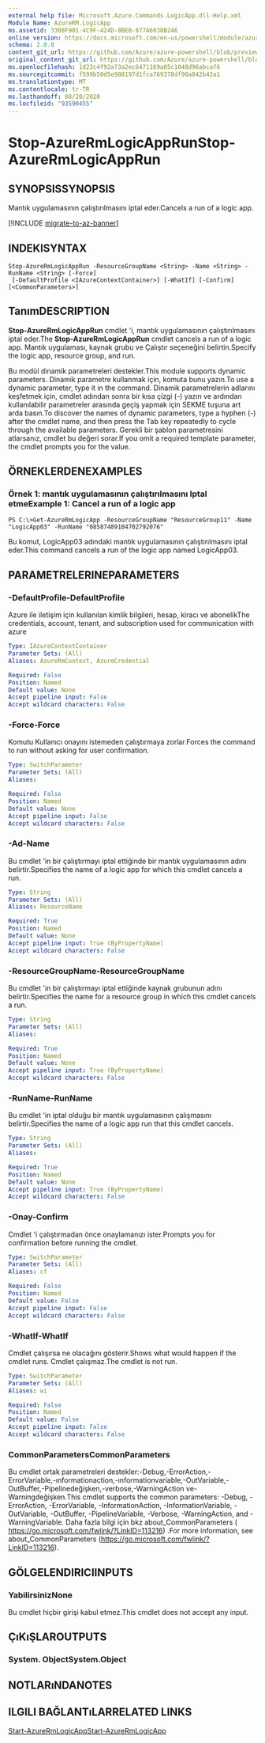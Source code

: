 ```yaml
---
external help file: Microsoft.Azure.Commands.LogicApp.dll-Help.xml
Module Name: AzureRM.LogicApp
ms.assetid: 3308F901-4C9F-424D-8BEB-877A6038B246
online version: https://docs.microsoft.com/en-us/powershell/module/azurerm.logicapp/stop-azurermlogicapprun
schema: 2.0.0
content_git_url: https://github.com/Azure/azure-powershell/blob/preview/src/ResourceManager/LogicApp/Commands.LogicApp/help/Stop-AzureRmLogicAppRun.md
original_content_git_url: https://github.com/Azure/azure-powershell/blob/preview/src/ResourceManager/LogicApp/Commands.LogicApp/help/Stop-AzureRmLogicAppRun.md
ms.openlocfilehash: 1d23c4f92a73a2ec6471169a05c1048d96abcaf6
ms.sourcegitcommit: f599b50d5e980197d1fca769378df90a842b42a1
ms.translationtype: MT
ms.contentlocale: tr-TR
ms.lasthandoff: 08/20/2020
ms.locfileid: "93590455"
---
```

# <span data-ttu-id="6da9a-101">Stop-AzureRmLogicAppRun</span><span class="sxs-lookup"><span data-stu-id="6da9a-101">Stop-AzureRmLogicAppRun</span></span>

## <span data-ttu-id="6da9a-102">SYNOPSIS</span><span class="sxs-lookup"><span data-stu-id="6da9a-102">SYNOPSIS</span></span>
<span data-ttu-id="6da9a-103">Mantık uygulamasının çalıştırılmasını iptal eder.</span><span class="sxs-lookup"><span data-stu-id="6da9a-103">Cancels a run of a logic app.</span></span>

[!INCLUDE [migrate-to-az-banner](../../includes/migrate-to-az-banner.md)]

## <span data-ttu-id="6da9a-104">INDEKI</span><span class="sxs-lookup"><span data-stu-id="6da9a-104">SYNTAX</span></span>

```
Stop-AzureRmLogicAppRun -ResourceGroupName <String> -Name <String> -RunName <String> [-Force]
 [-DefaultProfile <IAzureContextContainer>] [-WhatIf] [-Confirm] [<CommonParameters>]
```

## <span data-ttu-id="6da9a-105">Tanım</span><span class="sxs-lookup"><span data-stu-id="6da9a-105">DESCRIPTION</span></span>
<span data-ttu-id="6da9a-106">**Stop-AzureRmLogicAppRun** cmdlet 'i, mantık uygulamasının çalıştırılmasını iptal eder.</span><span class="sxs-lookup"><span data-stu-id="6da9a-106">The **Stop-AzureRmLogicAppRun** cmdlet cancels a run of a logic app.</span></span>
<span data-ttu-id="6da9a-107">Mantık uygulaması, kaynak grubu ve Çalıştır seçeneğini belirtin.</span><span class="sxs-lookup"><span data-stu-id="6da9a-107">Specify the logic app, resource group, and run.</span></span>

<span data-ttu-id="6da9a-108">Bu modül dinamik parametreleri destekler.</span><span class="sxs-lookup"><span data-stu-id="6da9a-108">This module supports dynamic parameters.</span></span>
<span data-ttu-id="6da9a-109">Dinamik parametre kullanmak için, komuta bunu yazın.</span><span class="sxs-lookup"><span data-stu-id="6da9a-109">To use a dynamic parameter, type it in the command.</span></span>
<span data-ttu-id="6da9a-110">Dinamik parametrelerin adlarını keşfetmek için, cmdlet adından sonra bir kısa çizgi (-) yazın ve ardından kullanılabilir parametreler arasında geçiş yapmak için SEKME tuşuna art arda basın.</span><span class="sxs-lookup"><span data-stu-id="6da9a-110">To discover the names of dynamic parameters, type a hyphen (-) after the cmdlet name, and then press the Tab key repeatedly to cycle through the available parameters.</span></span>
<span data-ttu-id="6da9a-111">Gerekli bir şablon parametresini atlarsanız, cmdlet bu değeri sorar.</span><span class="sxs-lookup"><span data-stu-id="6da9a-111">If you omit a required template parameter, the cmdlet prompts you for the value.</span></span>

## <span data-ttu-id="6da9a-112">ÖRNEKLERDEN</span><span class="sxs-lookup"><span data-stu-id="6da9a-112">EXAMPLES</span></span>

### <span data-ttu-id="6da9a-113">Örnek 1: mantık uygulamasının çalıştırılmasını Iptal etme</span><span class="sxs-lookup"><span data-stu-id="6da9a-113">Example 1: Cancel a run of a logic app</span></span>
```
PS C:\>Get-AzureRmLogicApp -ResourceGroupName "ResourceGroup11" -Name "LogicApp03" -RunName "08587489104702792076"
```

<span data-ttu-id="6da9a-114">Bu komut, LogicApp03 adındaki mantık uygulamasının çalıştırılmasını iptal eder.</span><span class="sxs-lookup"><span data-stu-id="6da9a-114">This command cancels a run of the logic app named LogicApp03.</span></span>

## <span data-ttu-id="6da9a-115">PARAMETRELERINE</span><span class="sxs-lookup"><span data-stu-id="6da9a-115">PARAMETERS</span></span>

### <span data-ttu-id="6da9a-116">-DefaultProfile</span><span class="sxs-lookup"><span data-stu-id="6da9a-116">-DefaultProfile</span></span>
<span data-ttu-id="6da9a-117">Azure ile iletişim için kullanılan kimlik bilgileri, hesap, kiracı ve abonelik</span><span class="sxs-lookup"><span data-stu-id="6da9a-117">The credentials, account, tenant, and subscription used for communication with azure</span></span>

```yaml
Type: IAzureContextContainer
Parameter Sets: (All)
Aliases: AzureRmContext, AzureCredential

Required: False
Position: Named
Default value: None
Accept pipeline input: False
Accept wildcard characters: False
```

### <span data-ttu-id="6da9a-118">-Force</span><span class="sxs-lookup"><span data-stu-id="6da9a-118">-Force</span></span>
<span data-ttu-id="6da9a-119">Komutu Kullanıcı onayını istemeden çalıştırmaya zorlar.</span><span class="sxs-lookup"><span data-stu-id="6da9a-119">Forces the command to run without asking for user confirmation.</span></span>

```yaml
Type: SwitchParameter
Parameter Sets: (All)
Aliases: 

Required: False
Position: Named
Default value: None
Accept pipeline input: False
Accept wildcard characters: False
```

### <span data-ttu-id="6da9a-120">-Ad</span><span class="sxs-lookup"><span data-stu-id="6da9a-120">-Name</span></span>
<span data-ttu-id="6da9a-121">Bu cmdlet 'in bir çalıştırmayı iptal ettiğinde bir mantık uygulamasının adını belirtir.</span><span class="sxs-lookup"><span data-stu-id="6da9a-121">Specifies the name of a logic app for which this cmdlet cancels a run.</span></span>

```yaml
Type: String
Parameter Sets: (All)
Aliases: ResourceName

Required: True
Position: Named
Default value: None
Accept pipeline input: True (ByPropertyName)
Accept wildcard characters: False
```

### <span data-ttu-id="6da9a-122">-ResourceGroupName</span><span class="sxs-lookup"><span data-stu-id="6da9a-122">-ResourceGroupName</span></span>
<span data-ttu-id="6da9a-123">Bu cmdlet 'in bir çalıştırmayı iptal ettiğinde kaynak grubunun adını belirtir.</span><span class="sxs-lookup"><span data-stu-id="6da9a-123">Specifies the name for a resource group in which this cmdlet cancels a run.</span></span>

```yaml
Type: String
Parameter Sets: (All)
Aliases: 

Required: True
Position: Named
Default value: None
Accept pipeline input: True (ByPropertyName)
Accept wildcard characters: False
```

### <span data-ttu-id="6da9a-124">-RunName</span><span class="sxs-lookup"><span data-stu-id="6da9a-124">-RunName</span></span>
<span data-ttu-id="6da9a-125">Bu cmdlet 'in iptal olduğu bir mantık uygulamasının çalışmasını belirtir.</span><span class="sxs-lookup"><span data-stu-id="6da9a-125">Specifies the name of a logic app run that this cmdlet cancels.</span></span>

```yaml
Type: String
Parameter Sets: (All)
Aliases: 

Required: True
Position: Named
Default value: None
Accept pipeline input: True (ByPropertyName)
Accept wildcard characters: False
```

### <span data-ttu-id="6da9a-126">-Onay</span><span class="sxs-lookup"><span data-stu-id="6da9a-126">-Confirm</span></span>
<span data-ttu-id="6da9a-127">Cmdlet 'i çalıştırmadan önce onaylamanızı ister.</span><span class="sxs-lookup"><span data-stu-id="6da9a-127">Prompts you for confirmation before running the cmdlet.</span></span>

```yaml
Type: SwitchParameter
Parameter Sets: (All)
Aliases: cf

Required: False
Position: Named
Default value: False
Accept pipeline input: False
Accept wildcard characters: False
```

### <span data-ttu-id="6da9a-128">-WhatIf</span><span class="sxs-lookup"><span data-stu-id="6da9a-128">-WhatIf</span></span>
<span data-ttu-id="6da9a-129">Cmdlet çalışırsa ne olacağını gösterir.</span><span class="sxs-lookup"><span data-stu-id="6da9a-129">Shows what would happen if the cmdlet runs.</span></span>
<span data-ttu-id="6da9a-130">Cmdlet çalışmaz.</span><span class="sxs-lookup"><span data-stu-id="6da9a-130">The cmdlet is not run.</span></span>

```yaml
Type: SwitchParameter
Parameter Sets: (All)
Aliases: wi

Required: False
Position: Named
Default value: False
Accept pipeline input: False
Accept wildcard characters: False
```

### <span data-ttu-id="6da9a-131">CommonParameters</span><span class="sxs-lookup"><span data-stu-id="6da9a-131">CommonParameters</span></span>
<span data-ttu-id="6da9a-132">Bu cmdlet ortak parametreleri destekler:-Debug,-ErrorAction,-ErrorVariable,-ınformationaction,-ınformationvariable,-OutVariable,-OutBuffer,-Pipelinedeğişken,-verbose,-WarningAction ve-Warningdeğişken.</span><span class="sxs-lookup"><span data-stu-id="6da9a-132">This cmdlet supports the common parameters: -Debug, -ErrorAction, -ErrorVariable, -InformationAction, -InformationVariable, -OutVariable, -OutBuffer, -PipelineVariable, -Verbose, -WarningAction, and -WarningVariable.</span></span> <span data-ttu-id="6da9a-133">Daha fazla bilgi için bkz about_CommonParameters ( https://go.microsoft.com/fwlink/?LinkID=113216) .</span><span class="sxs-lookup"><span data-stu-id="6da9a-133">For more information, see about_CommonParameters (https://go.microsoft.com/fwlink/?LinkID=113216).</span></span>

## <span data-ttu-id="6da9a-134">GÖLGELENDIRICI</span><span class="sxs-lookup"><span data-stu-id="6da9a-134">INPUTS</span></span>

### <span data-ttu-id="6da9a-135">Yabilirsiniz</span><span class="sxs-lookup"><span data-stu-id="6da9a-135">None</span></span>
<span data-ttu-id="6da9a-136">Bu cmdlet hiçbir girişi kabul etmez.</span><span class="sxs-lookup"><span data-stu-id="6da9a-136">This cmdlet does not accept any input.</span></span>

## <span data-ttu-id="6da9a-137">ÇıKıŞLAR</span><span class="sxs-lookup"><span data-stu-id="6da9a-137">OUTPUTS</span></span>

### <span data-ttu-id="6da9a-138">System. Object</span><span class="sxs-lookup"><span data-stu-id="6da9a-138">System.Object</span></span>

## <span data-ttu-id="6da9a-139">NOTLARıNDA</span><span class="sxs-lookup"><span data-stu-id="6da9a-139">NOTES</span></span>

## <span data-ttu-id="6da9a-140">ILGILI BAĞLANTıLAR</span><span class="sxs-lookup"><span data-stu-id="6da9a-140">RELATED LINKS</span></span>

[<span data-ttu-id="6da9a-141">Start-AzureRmLogicApp</span><span class="sxs-lookup"><span data-stu-id="6da9a-141">Start-AzureRmLogicApp</span></span>](./Start-AzureRmLogicApp.md)


